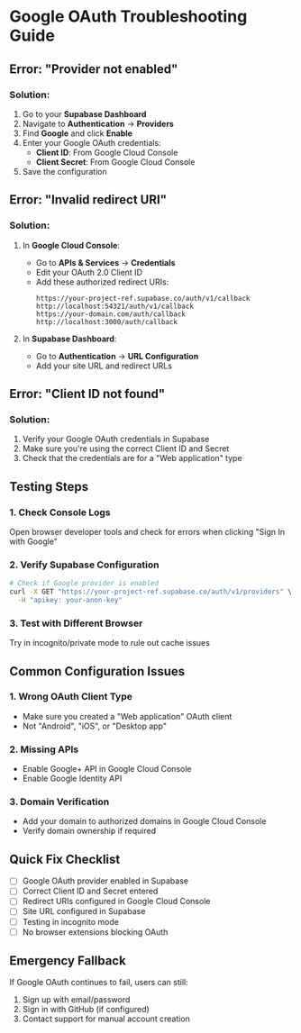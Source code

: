 # Google OAuth Troubleshooting Guide

## Error: "Provider not enabled"

### Solution:
1. Go to your **Supabase Dashboard**
2. Navigate to **Authentication** → **Providers**
3. Find **Google** and click **Enable**
4. Enter your Google OAuth credentials:
   - **Client ID**: From Google Cloud Console
   - **Client Secret**: From Google Cloud Console
5. Save the configuration

## Error: "Invalid redirect URI"

### Solution:
1. In **Google Cloud Console**:
   - Go to **APIs & Services** → **Credentials**
   - Edit your OAuth 2.0 Client ID
   - Add these authorized redirect URIs:
     ```
     https://your-project-ref.supabase.co/auth/v1/callback
     http://localhost:54321/auth/v1/callback
     https://your-domain.com/auth/callback
     http://localhost:3000/auth/callback
     ```

2. In **Supabase Dashboard**:
   - Go to **Authentication** → **URL Configuration**
   - Add your site URL and redirect URLs

## Error: "Client ID not found"

### Solution:
1. Verify your Google OAuth credentials in Supabase
2. Make sure you're using the correct Client ID and Secret
3. Check that the credentials are for a "Web application" type

## Testing Steps

### 1. Check Console Logs
Open browser developer tools and check for errors when clicking "Sign In with Google"

### 2. Verify Supabase Configuration
```bash
# Check if Google provider is enabled
curl -X GET "https://your-project-ref.supabase.co/auth/v1/providers" \
  -H "apikey: your-anon-key"
```

### 3. Test with Different Browser
Try in incognito/private mode to rule out cache issues

## Common Configuration Issues

### 1. Wrong OAuth Client Type
- Make sure you created a "Web application" OAuth client
- Not "Android", "iOS", or "Desktop app"

### 2. Missing APIs
- Enable Google+ API in Google Cloud Console
- Enable Google Identity API

### 3. Domain Verification
- Add your domain to authorized domains in Google Cloud Console
- Verify domain ownership if required

## Quick Fix Checklist

- [ ] Google OAuth provider enabled in Supabase
- [ ] Correct Client ID and Secret entered
- [ ] Redirect URIs configured in Google Cloud Console
- [ ] Site URL configured in Supabase
- [ ] Testing in incognito mode
- [ ] No browser extensions blocking OAuth

## Emergency Fallback

If Google OAuth continues to fail, users can still:
1. Sign up with email/password
2. Sign in with GitHub (if configured)
3. Contact support for manual account creation 